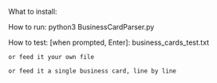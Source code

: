What to install:

How to run: 
	python3 BusinessCardParser.py
	
How to test: 
	[when prompted, Enter]: business_cards_test.txt
	
	or feed it your own file
	
	or feed it a single business card, line by line
